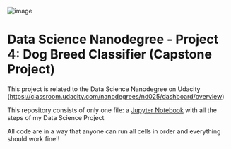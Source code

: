 ![image](https://user-images.githubusercontent.com/7256682/154767526-b3135f7f-5da9-481c-8f22-d1f504f16d3f.png)

# Data Science Nanodegree - Project 4: Dog Breed Classifier (Capstone Project)

This project is related to the Data Science Nanodegree on Udacity (https://classroom.udacity.com/nanodegrees/nd025/dashboard/overview)

This repository consists of only one file: a [Jupyter Notebook](https://github.com/alexkeila/udacity_data_science_nanodegree/blob/main/Project%20-%20Write%20a%20Data%20Science%20Blog%20Post.ipynb) with all the steps of my Data Science Project

All code are in a way that anyone can run all cells in order and everything should work fine!!

